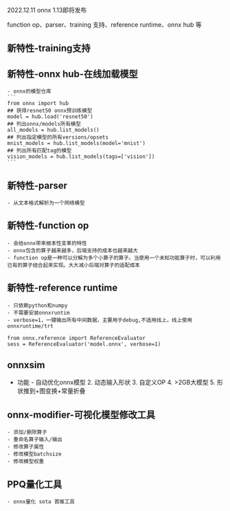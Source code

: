 2022.12.11
onnx 1.13即将发布

function op、parser、training 支持、reference runtime、onnx hub 等

## 新特性-training支持

## 新特性-onnx hub-在线加载模型
    - onnx的模型仓库
    ```
    from onnx import hub
    ## 获得resnet50 onnx预训练模型
    model = hub.load('resnet50')
    ## 列出onnx/models所有模型
    all_models = hub.list_models()
    ## 列出指定模型的所有versions/opsets
    mnist_models = hub.list_models(model='mnist')
    ## 列出所有匹配tag的模型
    vision_models = hub.list_models(tags=['vision'])
    ```
## 新特性-parser
    - 从文本格式解析为一个网络模型
## 新特性-function op
    - 会给onnx带来根本性变革的特性
    - onnx包含的算子越来越多，后端支持的成本也越来越大
    - function op是一种可以分解为多个小算子的算子。当使用一个未知功能算子时，可以利用已有的算子结合起来实现。大大减小后端对算子的适配成本
## 新特性-reference runtime
    - 只依赖python和numpy
    - 不需要安装onnxruntim
    - verbose=1，一键输出所有中间数据，主要用于debug,不适用线上，线上使用onnxruntime/trt
```
from onnx.reference import ReferenceEvaluator
sess = ReferenceEvaluator('model.onnx', verbose=1)
```

## onnxsim
- 功能 - 自动优化onnx模型
    2. 动态输入形状
    3. 自定义OP
    4. >2GB大模型
    5. 形状推到+图变换+常量折叠

## onnx-modifier-可视化模型修改工具
    - 添加/删除算子
    - 重命名算子输入/输出
    - 修改算子属性
    - 修改模型batchsize
    - 修改模型权重

## PPQ量化工具
    - onnx量化 sota 首推工具
